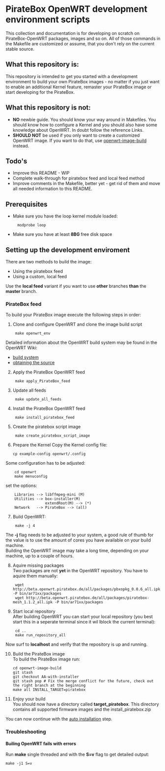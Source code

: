 # PirateBox OpenWRT development environment scripts
This collection and documentation is for developing on scratch on PirateBox-OpenWRT packages, images and so on. All of those commands in the Makefile are customized or assume, that you don't rely on the current stable source.

## What this repository is:
This repository is intended to get you started with a development environment to build your own PirateBox images - no matter if you just want to enable an additional Kernel feature, remaster your PirateBox image or start developing for the PirateBox.

## What this repository is __not__:
* __NO__ newbie guide. You should know your way around in Makefiles. You should know how to configure a Kernel and you should also have some knowledge about OpenWRT. In doubt follow the reference Links.
* __SHOULD NOT__ be used if you only want to create a customized OpenWRT image. If you want to do that, use [openwrt-image-build](http://wiki.openwrt.org/doc/howto/obtain.firmware.generate) instead.

## Todo's
* Improve this README - WIP
* Complete walk-through for piratebox feed and local feed method
* Improve comments in the Makefile, better yet - get rid of them and move all needed information to this README.

## Prerequisites
* Make sure you have the loop kernel module loaded:

        modprobe loop

* Make sure you have at least __8BG__ free disk space

## Setting up the development enviroment
There are two methods to build the image:
* Using the piratebox feed
* Using a custom, local feed

Use the __local feed__ variant if you want to use __other__ branches __than__ the __master__ branch.


### PirateBox feed
To build your PirateBox image execute the following steps in order:
    
1. Clone and configure OpenWRT and clone the image build script
    
        make openwrt_env
Detailed information about the OpenWRT build system may be found in the OpenWRT Wiki:

  * [build system](http://wiki.openwrt.org/doc/howto/buildroot.exigence)
  * [obtaining the source](http://wiki.openwrt.org/doc/howto/buildroot.exigence#downloading.sources)

2. Apply the PirateBox OpenWRT feed 

        make apply_PirateBox_feed

3. Update all feeds

        make update_all_feeds

4. Install the PirateBox OpenWRT feed

        make install_piratebox_feed

5. Create the piratebox script image

        make create_piratebox_script_image

6. Prepare the Kernel
Copy the Kernel config file:

       cp example-config openwrt/.config
Some configuration has to be adjusted:

        cd openwrt
        make menuconfig
set the options:

        Libraries --> libffmpeg-mini (M)  
        Utilities --> box-installer(M)
                      extendRoot(M) --> (*)
        Network   --> PirateBox --> (all)

7. Build OpenWRT:

        make -j 4
The __-j__ flag needs to be adjusted to your system, a good rule of thumb for the value is to use the amount of cores you have available on your build machine.     
Building the OpenWRT image may take a long time, depending on your machine, up to a couple of hours.

8. Aquire missing packages    
Two packages are not __yet__ in the OpenWRT repository. You have to aquire them manually:

        wget http://beta.openwrt.piratebox.de/all/packages/pbxopkg_0.0.6_all.ipk -P bin/ar71xx/packages
        wget http://beta.openwrt.piratebox.de/all/packages/piratebox-mesh_1.1.2_all.ipk -P bin/ar71xx/packages

9. Start local repository    
After building OpenWRT you can start your local repository (you best start this in a seperate terminal since it wil lblock the current terminal):

        cd ..
        make run_repository_all
Now surf to __localhost__ and verify that the repository is up and running.

10. Build the PirateBox image     
To build the PirateBox image run:

        cd openwrt-image-build
        git stash
        git checkout AA-with-installer
        git stash pop # Fix the merge conflict for the future, check out the right branch at the beginning
        make all INSTALL_TARGET=piratebox

11. Enjoy your build     
You should now have a directory called __target_piratebox__.
This directory contains all supported firmware images and the install_piratebox.zip

You can now continue with the [auto installation](http://piratebox.cc/openwrt:diy) step.

### Troubleshooting
#### Builing OpenWRT fails with errors
Run __make__ single threaded and with the __S=v__ flag to get detailed output:

    make -j1 S=v
